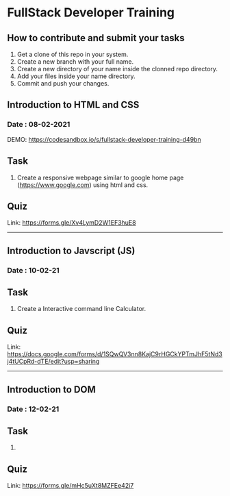 # FullStack Developer Training

## How to contribute and submit your tasks
1. Get a clone of this repo in your system.
2. Create a new branch with your full name.
3. Create a new directory of your name inside the clonned repo directory.
4. Add your files inside your name directory.
5. Commit and push your changes.

## Introduction to HTML and CSS
### Date : 08-02-2021
DEMO: https://codesandbox.io/s/fullstack-developer-training-d49bn

## Task
1. Create a responsive webpage similar to google home page (https://www.google.com) using html and css.

## Quiz
Link: https://forms.gle/Xv4LymD2W1EF3huE8

-------------------------------------------------

## Introduction to Javscript (JS)
### Date : 10-02-21

## Task 
1. Create a Interactive command line Calculator.


## Quiz
Link: https://docs.google.com/forms/d/1SQwQV3nn8KajC9rHGCkYPTmJhF5tNd3j4tUCpRd-dTE/edit?usp=sharing

-------------------------------------------------

## Introduction to DOM 
### Date : 12-02-21

## Task 
1.


## Quiz
Link: https://forms.gle/mHc5uXt8MZFEe42i7
